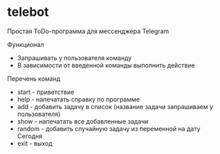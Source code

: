 # telebot

Простая ToDo-программа для мессенджера Telegram

Функционал

- Запрашивать у пользователя команду
- В зависимости от введенной команды выполнить действие

Перечень команд

 - start - приветствие
 - help - напечатать справку по программе
 - add - добавить задачу в список (название задачи запрашиваем у пользователя)
 - show - напечатать все добавленные задачи
 - random - добавить случайную задачу из переменной на дату Сегодня
 - exit - выход
